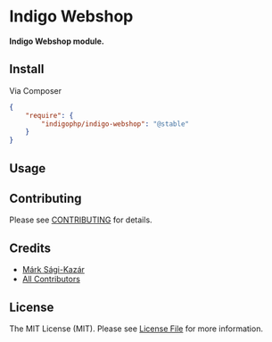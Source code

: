 # Indigo Webshop

**Indigo Webshop module.**


## Install

Via Composer

``` json
{
    "require": {
        "indigophp/indigo-webshop": "@stable"
    }
}
```


## Usage


## Contributing

Please see [CONTRIBUTING](https://github.com/indigophp/indigo-webshop/blob/develop/CONTRIBUTING.md) for details.


## Credits

- [Márk Sági-Kazár](https://github.com/sagikazarmark)
- [All Contributors](https://github.com/indigophp/indigo-webshop/contributors)


## License

The MIT License (MIT). Please see [License File](https://github.com/indigophp/indigo-webshop/blob/develop/LICENSE) for more information.
